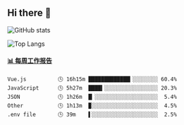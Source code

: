 ## Hi there 👋

![GitHub stats](https://github-readme-stats.orilight.top/api?username=orilights)

![Top Langs](https://github-readme-stats.orilight.top/api/top-langs/?username=orilights&layout=compact)

<!-- waka-box start -->
#### <a href="https://gist.github.com/92c8d5b388768c10efcba86e82b7c4fb" target="_blank">📊 每周工作报告</a>
```text
Vue.js          🕓 16h15m █████████████▎░░░░░░░░ 60.4%
JavaScript      🕓 5h27m  ████▍░░░░░░░░░░░░░░░░░ 20.3%
JSON            🕓 1h26m  █▏░░░░░░░░░░░░░░░░░░░░  5.4%
Other           🕓 1h13m  ▉░░░░░░░░░░░░░░░░░░░░░  4.5%
.env file       🕓 39m    ▌░░░░░░░░░░░░░░░░░░░░░  2.5%
```
<!-- Powered by https://github.com/journey-ad/waka-box-go . -->
<!-- waka-box end -->

